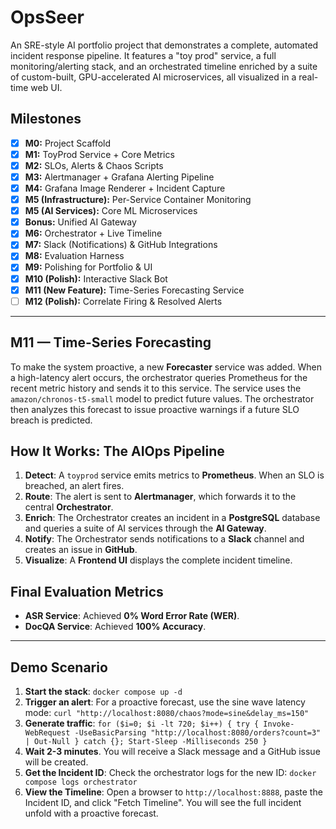 ﻿# OpsSeer

An SRE-style AI portfolio project that demonstrates a complete, automated incident response pipeline. It features a "toy prod" service, a full monitoring/alerting stack, and an orchestrated timeline enriched by a suite of custom-built, GPU-accelerated AI microservices, all visualized in a real-time web UI.

## Milestones

- [x] **M0:** Project Scaffold
- [x] **M1:** ToyProd Service + Core Metrics
- [x] **M2:** SLOs, Alerts & Chaos Scripts
- [x] **M3:** Alertmanager + Grafana Alerting Pipeline
- [x] **M4:** Grafana Image Renderer + Incident Capture
- [x] **M5 (Infrastructure):** Per-Service Container Monitoring
- [x] **M5 (AI Services):** Core ML Microservices
- [x] **Bonus:** Unified AI Gateway
- [x] **M6:** Orchestrator + Live Timeline
- [x] **M7:** Slack (Notifications) & GitHub Integrations
- [x] **M8:** Evaluation Harness
- [x] **M9:** Polishing for Portfolio & UI
- [x] **M10 (Polish):** Interactive Slack Bot
- [x] **M11 (New Feature):** Time-Series Forecasting Service
- [ ] **M12 (Polish):** Correlate Firing & Resolved Alerts

---
## M11 — Time-Series Forecasting

To make the system proactive, a new **Forecaster** service was added. When a high-latency alert occurs, the orchestrator queries Prometheus for the recent metric history and sends it to this service. The service uses the `amazon/chronos-t5-small` model to predict future values. The orchestrator then analyzes this forecast to issue proactive warnings if a future SLO breach is predicted.

## How It Works: The AIOps Pipeline

1.  **Detect**: A `toyprod` service emits metrics to **Prometheus**. When an SLO is breached, an alert fires.
2.  **Route**: The alert is sent to **Alertmanager**, which forwards it to the central **Orchestrator**.
3.  **Enrich**: The Orchestrator creates an incident in a **PostgreSQL** database and queries a suite of AI services through the **AI Gateway**.
4.  **Notify**: The Orchestrator sends notifications to a **Slack** channel and creates an issue in **GitHub**.
5.  **Visualize**: A **Frontend UI** displays the complete incident timeline.

## Final Evaluation Metrics

-   **ASR Service**: Achieved **0% Word Error Rate (WER)**.
-   **DocQA Service**: Achieved **100% Accuracy**.

---
## Demo Scenario

1.  **Start the stack**: `docker compose up -d`
2.  **Trigger an alert**: For a proactive forecast, use the sine wave latency mode: `curl "http://localhost:8080/chaos?mode=sine&delay_ms=150"`
3.  **Generate traffic**: `for ($i=0; $i -lt 720; $i++) { try { Invoke-WebRequest -UseBasicParsing "http://localhost:8080/orders?count=3" | Out-Null } catch {}; Start-Sleep -Milliseconds 250 }`
4.  **Wait 2-3 minutes**. You will receive a Slack message and a GitHub issue will be created.
5.  **Get the Incident ID**: Check the orchestrator logs for the new ID: `docker compose logs orchestrator`
6.  **View the Timeline**: Open a browser to `http://localhost:8888`, paste the Incident ID, and click "Fetch Timeline". You will see the full incident unfold with a proactive forecast.